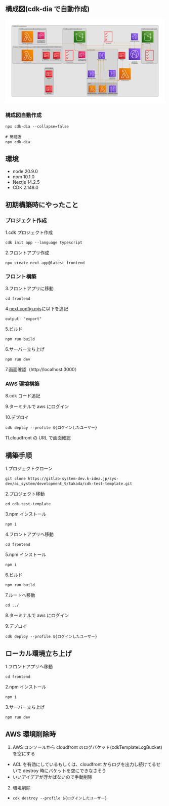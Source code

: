## 構成図(cdk-dia で自動作成)

![](./diagram.png)

### 構成図自動作成

```
npx cdk-dia --collapse=false

# 簡易版
npx cdk-dia
```

## 環境

- node 20.9.0
- npm 10.1.0
- Nextjs 14.2.5
- CDK 2.148.0

## 初期構築時にやったこと

### プロジェクト作成

1.cdk プロジェクト作成

```
cdk init app --language typescript
```

2.フロントアプリ作成

```
npx create-next-app@latest frontend
```

### フロント構築

3.フロントアプリに移動

```
cd frontend
```

4.[next.config.mjs](frontend/next.config.mjs)に以下を追記

```
output: "export"
```

5.ビルド

```
npm run build
```

6.サーバー立ち上げ

```
npm run dev
```

7.画面確認（http://localhost:3000）

### AWS 環境構築

8.cdk コード追記

9.ターミナルで aws にログイン

10.デプロイ

```
cdk deploy --profile ${ログインしたユーザー}
```

11.cloudfront の URL で画面確認

## 構築手順

1.プロジェクトクローン

```
git clone https://gitlab-system-dev.k-idea.jp/sys-dev/ai_system/development_9/takada/cdk-test-template.git
```

2.プロジェクト移動

```
cd cdk-test-template
```

3.npm インストール

```
npm i
```

4.フロントアプリへ移動

```
cd frontend
```

5.npm インストール

```
npm i
```

6.ビルド

```
npm run build
```

7.ルートへ移動

```
cd ../
```

8.ターミナルで aws にログイン

9.デプロイ

```
cdk deploy --profile ${ログインしたユーザー}
```

## ローカル環境立ち上げ

1.フロントアプリへ移動

```
cd frontend
```

2.npm インストール

```
npm i
```

3.サーバー立ち上げ

```
npm run dev
```

## AWS 環境削除時

1. AWS コンソールから cloudfront のログバケット(cdkTemplateLogBucket)を空にする

- ACL を有効にしているもしくは、cloudfront からログを出力し続けてるせいで destroy 時にバケットを空にできなさそう
- いいアイデアが浮かばないので手動削除

2. 環境削除

- ```
  cdk destroy --profile ${ログインしたユーザー}
  ```
